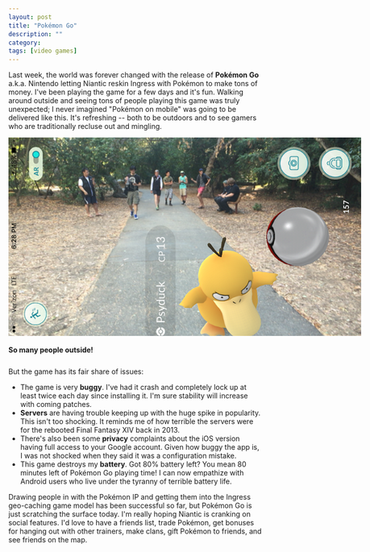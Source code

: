 ```yaml
---
layout: post
title: "Pokémon Go"
description: ""
category: 
tags: [video games]
---
```


Last week, the world was forever changed with the release of **Pokémon Go** a.k.a. Nintendo letting Niantic reskin Ingress with Pokémon to make tons of money. I've been playing the game for a few days and it's fun. Walking around outside and seeing tons of people playing this game was truly unexpected; I never imagined "Pokémon on mobile" was going to be delivered like this. It's refreshing -- both to be outdoors and to see gamers who are traditionally recluse out and mingling. 

<div>
	<img class="rounded-corners" style="max-width: 700px; border: 0px;" src="/assets/images/posts/2016-07-12/pokemon.png"/>
	<p class="caption-text" style="line-height: 1.5em; margin-bottom: 24px;"><strong>So many people outside!</strong></p>
</div>

But the game has its fair share of issues:

* The game is very **buggy**. I've had it crash and completely lock up at least twice each day since installing it. I'm sure stability will increase with coming patches.
* **Servers** are having trouble keeping up with the huge spike in popularity. This isn't too shocking. It reminds me of how terrible the servers were for the rebooted Final Fantasy XIV back in 2013.
* There's also been some **privacy** complaints about the iOS version having full access to your Google account. Given how buggy the app is, I was not shocked when they said it was a configuration mistake.
* This game destroys my **battery**. Got 80% battery left? You mean 80 minutes left of Pokémon Go playing time! I can now empathize with Android users who live under the tyranny of terrible battery life.

Drawing people in with the Pokémon IP and getting them into the Ingress geo-caching game model has been successful so far, but Pokémon Go is just scratching the surface today. I'm really hoping Niantic is cranking on social features. I'd love to have a friends list, trade Pokémon, get bonuses for hanging out with other trainers, make clans, gift Pokémon to friends, and see friends on the map.  

